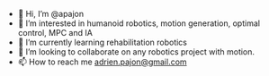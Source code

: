 - 👋 Hi, I’m @apajon
- 👀 I’m interested in humanoid robotics, motion generation, optimal control, MPC and IA
- 🌱 I’m currently learning rehabilitation robotics
- 💞️ I’m looking to collaborate on any robotics project with motion.
- 📫 How to reach me adrien.pajon@gmail.com

<!---
apajon/apajon is a ✨ special ✨ repository because its `README.md` (this file) appears on your GitHub profile.
You can click the Preview link to take a look at your changes.
--->
